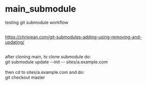 # main_submodule
testing git submodule workflow<br/></br>

https://chrisjean.com/git-submodules-adding-using-removing-and-updating/<br/></br>

after cloning main, to clone submodule do:<br/>
git submodule update --init -- sites/a.example.com
<br/></br>
then cd to sites/a.example.com and do:<br/>
git checkout master
